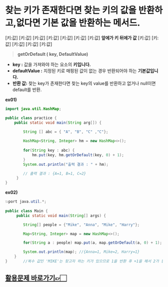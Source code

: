 # 찾는 키가 존재한다면 찾는 키의 값을 반환하고,없다면 기본 값을 반환하는 메서드.
[키:값] [키:값] [키:값] [키:값] [키:값] [키:값] [키:값] **앞에가 키 뒤에가 값** [키:값] [키:값] [키:값] [키:값] [키:값]

> **getOrDefault ( key, DefaultValue)**
> 
- **key :** 값을 가져와야 하는 요소의 **키입니다.**
- **defaultValue :** 지정된 키로 매핑된 값이 없는 경우 반환되어야 하는 **기본값입니다.**
- **반환 값:** 찾는 key가 존재한다면 찾는 key의 value를 반환하고 없거나 null이면 default를 반환.

**ex01)**

```java
import java.util.HashMap;

public class practice {
	public static void main(String arg[]) {
    
        String [] abc = { "A", "B", "C" ,"C"}; 

        HashMap<String, Integer> hm = new HashMap<>(); 
        
        for(String key : abc) {
        	hm.put(key, hm.getOrDefault(key, 0) + 1); 
        }
        System.out.println("출력 결과 : " + hm); 

        // 출력 결과 : {A=1, B=1, C=2} 
     } 
}
```

**ex02)**

```java
💥port java.util.*;
 
public class Main {
     public static void main(String[] args) {

        String[] people = {"Mike", "Anna", "Mike", "Harry"};

        Map<String, Integer> map = new HashMap<>();

        for(String a : people) map.put(a, map.getOrDefault(a, 0) + 1);

        System.out.println(map); //{Anna=1, Mike=2, Harry=1}
    }
}       //복수 값인 'MIKE'는 찾고자 하는 키가 있으므로 1을 반환 후 +1을 해서 2가 됨.
```

## [활용문제 바로가기👉🏻](https://www.notion.so/22-05-14-713a3a81ff754a7ab2def08e1ba83f80)
